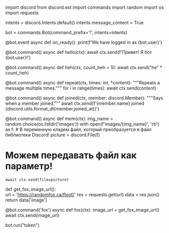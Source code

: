 import discord
from discord.ext import commands
import random 
import os
import requests

intents = discord.Intents.default()
intents.message_content = True

bot = commands.Bot(command_prefix='!', intents=intents)

@bot.event
async def on_ready():
    print(f'We have logged in as {bot.user}')
    
@bot.command()
async def hello(ctx):
    await ctx.send(f'Привет! Я бот {bot.user}!')
    
@bot.command()
async def heh(ctx, count_heh = 5):
    await ctx.send("he" * count_heh)

@bot.command()
async def repeat(ctx, times: int, *content):
    """Repeats a message multiple times."""
    for i in range(times):
        await ctx.send(content)

@bot.command()
async def joined(ctx, member: discord.Member):
    """Says when a member joined."""
    await ctx.send(f'{member.name} joined {discord.utils.format_dt(member.joined_at)}')

@bot.command()
async def mem(ctx):
    img_name = random.choice(os.listdir('images'))
    with open(f'images/{img_name}', 'rb') as f:
        # В переменную кладем файл, который преобразуется в файл библиотеки Discord!
        picture = discord.File(f)
   # Можем передавать файл как параметр!
    await ctx.send(file=picture)

def get_fox_image_url():    
    url = 'https://randomfox.ca/floof/'
    res = requests.get(url)
    data = res.json()
    return data['image']


@bot.command('fox')
async def fox(ctx):
    image_url = get_fox_image_url()
    await ctx.send(image_url)

bot.run("token")

